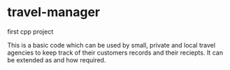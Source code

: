 # travel-manager
first cpp project

This is a basic code which can be used by small, private and local travel agencies to keep track of their customers records and their reciepts. It can be extended as and how required.
